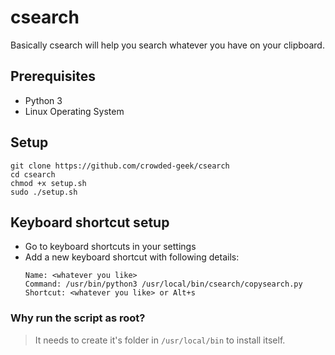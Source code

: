 # csearch
Basically csearch will help you search whatever you have on your clipboard.

## Prerequisites
- Python 3
- Linux Operating System

## Setup
```
git clone https://github.com/crowded-geek/csearch
cd csearch
chmod +x setup.sh
sudo ./setup.sh
```

## Keyboard shortcut setup
- Go to keyboard shortcuts in your settings
- Add a new keyboard shortcut with following details:
  ```
  Name: <whatever you like>
  Command: /usr/bin/python3 /usr/local/bin/csearch/copysearch.py
  Shortcut: <whatever you like> or Alt+s
  ```

### Why run the script as root?
> It needs to create it's folder in `/usr/local/bin` to install itself.

